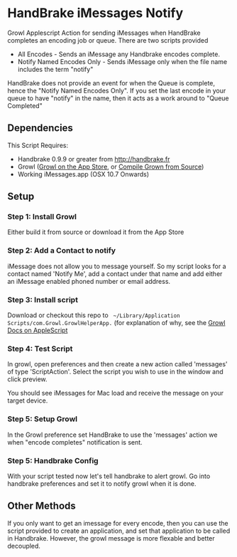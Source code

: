 HandBrake iMessages Notify
======================

Growl Applescript Action for sending iMessages when HandBrake completes an encoding job or queue. There are two scripts provided

* All Encodes - Sends an iMessage any Handbrake encodes complete.
* Notify Named Encodes Only - Sends iMessage only when the file name includes the term "notify"

HandBrake does not provide an event for when the Queue is complete, hence the "Notify Named Encodes Only". If you set the last encode in your queue to have "notify" in the name, then it acts as a work around to "Queue Completed"

## Dependencies

This Script Requires:

* Handbrake 0.9.9 or greater from http://handbrake.fr
* Growl ([Growl on the App Store](https://itunes.apple.com/gb/app/growl/id467939042?mt=12), or [Compile Grown from Source](http://growl.info/growlupdateavailable#buildgrowlfromsource))
* Working iMessages.app (OSX 10.7 Onwards)

## Setup

### Step 1: Install Growl
Either build it from source or download it from the App Store

### Step 2: Add a Contact to notify
iMessage does not allow you to message yourself. So my script looks for a contact named 'Notify Me', add a contact under that name and add either an iMessage enabled phoned number or email address.

### Step 3: Install script 
Download or checkout this repo to ``` ~/Library/Application Scripts/com.Growl.GrowlHelperApp.``` (for explanation of why, see the [Growl Docs on AppleScript](http://growl.info/documentation/applescript-rules)

### Step 4: Test Script
In growl, open preferences and then create a new action called 'messages' of type 'ScriptAction'. Select the script you wish to use in the window and click preview.

You should see iMessages for Mac load and receive the message on your target device.

### Step 5: Setup Growl
In the Growl preference set HandBrake to use the 'messages' action we when "encode completes" notification is sent.

### Step 5: Handbrake Config
With your script tested now let's tell handbrake to alert growl. Go into handbrake preferences and set it to notify growl when it is done.

## Other Methods
If you only want to get an imessage for every encode, then you can use the script provided to create an application, and set that application to be called in Handbrake. However, the growl message is more flexable and better decoupled.




